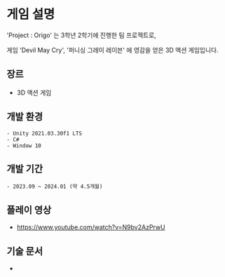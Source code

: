 # 게임 설명

'Project : Origo' 는 3학년 2학기에 진행한 팀 프로젝트로,

게임 'Devil May Cry', '퍼니싱 그레이 레이븐' 에 영감을 얻은 3D 액션 게임입니다.


## 장르
  - 3D 액션 게임

## 개발 환경
	- Unity 2021.03.30f1 LTS
	- C#
	- Window 10

## 개발 기간
	- 2023.09 ~ 2024.01 (약 4.5개월)

## 플레이 영상
- https://www.youtube.com/watch?v=N9bv2AzPrwU

## 기술 문서
- 
